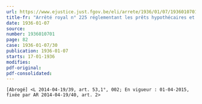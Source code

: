 ```yaml
---
url: https://www.ejustice.just.fgov.be/eli/arrete/1936/01/07/1936010701/justel
title-fr: "Arrêté royal n° 225 réglementant les prêts hypothécaires et organisant le contrôle des entreprises de prêts hypothécaires. (NOTE : Consultation des versions antérieures à partir du 28-05-2014 et mise à jour au 28-05-2014)"
date: 1936-01-07
source:
number: 1936010701
page: 82
case: 1936-01-07/30
publication: 1936-01-07
starts: 17-01-1936
modifies:
pdf-original:
pdf-consolidated:
---
```


`[Abrogé] <L 2014-04-19/39, art. 53,1°, 002; En vigueur : 01-04-2015, fixée par AR 2014-04-19/40, art. 2>`
